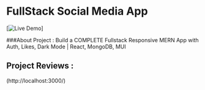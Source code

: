 # FullStack Social Media App

[![Live Demo](http://localhost:3000/)]

###About Project :
Build a COMPLETE Fullstack Responsive MERN App with Auth, Likes, Dark Mode | React, MongoDB, MUI

## Project Reviews :
(http://localhost:3000/)
